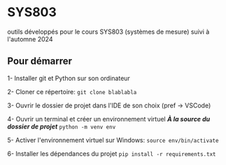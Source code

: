 # SYS803
outils développés pour le cours SYS803 (systèmes de mesure) suivi à l'automne 2024

## Pour démarrer

1- Installer git et Python sur son ordinateur

2- Cloner ce répertoire:
```git clone blablabla```

3- Ouvrir le dossier de projet dans l'IDE de son choix (pref -> VSCode)

4- Ouvrir un terminal et créer un environnement virtuel ***À la source du dossier de projet***
```python -m venv env```

5- Activer l'environnement virtuel
sur Windows:
```source env/bin/activate```

6- Installer les dépendances du projet
```pip install -r requirements.txt```
